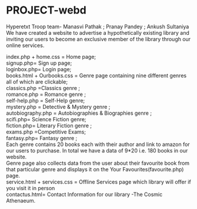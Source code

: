 # PROJECT-webd

Hyperetxt Troop team- Manasvi Pathak ; Pranay Pandey ; Ankush Sultaniya <br />
We have created a website to advertise a hypothetically existing library and inviting our users to become an exclusive member of the library through our online services. <br />

index.php + home.css = Home page; <br />
signup.php= Sign up page; <br />
loginbox.php= Login page; <br />
books.html + Ourbooks.css = Genre page containing nine different genres all of which are clickable; <br />
classics.php =Classics genre ; <br />
romance.php = Romance genre ; <br />
self-help.php = Self-Help genre; <br />
mystery.php = Detective & Mystery genre ; <br />
autobiography.php = Autobiographies & Biographies genre ; <br />
scifi.php=  Science Fiction  genre; <br />
fiction.php= Literary Fiction genre ; <br />
exams.php =Competitive Exams;<br />
fantasy.php= Fantasy genre ;<br />
Each genre contains 20 books each  with their author and link to amazon for our users to purchase.
In total we have a data of 9*20 i.e. 180 books in our website.<br />
Genre page also collects data from the user about their favourite book from that particular genre and displays it on the Your Favourites(favourite.php) page.<br />
service.html + services.css = Offline Services page which library will offer if you visit it in person<br />
contactus.html= Contact Information for our library -The Cosmic Athenaeum.<br />
